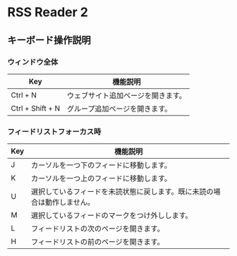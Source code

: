 # RSS Reader 2

## キーボード操作説明

### ウィンドウ全体

| Key              | 機能説明              |
|------------------|-------------------|
| Ctrl + N         | ウェブサイト追加ページを開きます。 |
| Ctrl + Shift + N | グループ追加ページを開きます。   |

### フィードリストフォーカス時

| Key | 機能説明                                 |
|-----|--------------------------------------|
| J   | カーソルを一つ下のフィードに移動します。                 |
| K   | カーソルを一つ上のフィードに移動します。                 |
| U   | 選択しているフィードを未読状態に戻します。既に未読の場合は動作しません。 |
| M   | 選択しているフィードのマークをつけ外しします。              |
| L   | フィードリストの次のページを開きます。                  |
| H   | フィードリストの前のページを開きます。                  |